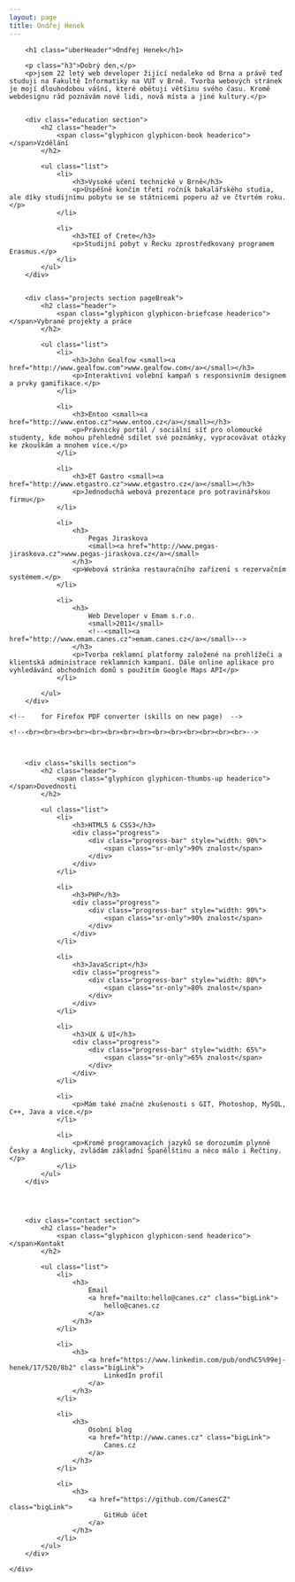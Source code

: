 ```yaml
---
layout: page
title: Ondřej Henek
---
```


<div class="row">
	<div class="col-xs-12 col-sm-11 col-sm-offset-1 col-md-10 col-lg-9">

		<h1 class="uberHeader">Ondřej Henek</h1>

		<p class="h3">Dobrý den,</p>
		<p>jsem 22 letý web developer žijící nedaleko od Brna a právě teď studuji na Fakultě Informatiky na VUT v Brně. Tvorba webových stránek je mojí dlouhodobou vášní, které obětuji většinu svého času. Kromě webdesignu rád poznávám nové lidi, nová místa a jiné kultury.</p>


		<div class="education section">
			<h2 class="header">
				<span class="glyphicon glyphicon-book headerico"></span>Vzdělání
			</h2>

			<ul class="list">
				<li>
					<h3>Vysoké učení technické v Brně</h3>
					<p>Úspěšně končím třetí ročník bakalářského studia, ale díky studijnímu pobytu se se státnicemi poperu až ve čtvrtém roku.</p>
				</li>

				<li>
					<h3>TEI of Crete</h3>
					<p>Studijní pobyt v Řecku zprostředkovaný programem Erasmus.</p>
				</li>
			</ul>
		</div>


		<div class="projects section pageBreak">
			<h2 class="header">
				<span class="glyphicon glyphicon-briefcase headerico"></span>Vybrané projekty a práce
			</h2>

			<ul class="list">
				<li>
					<h3>John Gealfow <small><a href="http://www.gealfow.com">www.gealfow.com</a></small></h3>
					<p>Interaktivní volební kampaň s responsivním designem a prvky gamifikace.</p>
				</li>

				<li>
					<h3>Entoo <small><a href="http://www.entoo.cz">www.entoo.cz</a></small></h3>
					<p>Právnický portál / sociální síť pro olomoucké studenty, kde mohou přehledně sdílet své poznámky, vypracovávat otázky ke zkouškám a mnohem více.</p>
				</li>

				<li>
					<h3>ET Gastro <small><a href="http://www.etgastro.cz">www.etgastro.cz</a></small></h3>
					<p>Jednoduchá webová prezentace pro potravinářskou firmu</p>
				</li>

				<li>
					<h3>
						Pegas Jiraskova
						<small><a href="http://www.pegas-jiraskova.cz">www.pegas-jiraskova.cz</a></small>
					</h3>
					<p>Webová stránka restauračního zařízení s rezervačním systémem.</p>
				</li>

				<li>
					<h3>
						Web Developer v Emam s.r.o.
						<small>2011</small>
						<!--<small><a href="http://www.emam.canes.cz">emam.canes.cz</a></small>-->
					</h3>
					<p>Tvorba reklamní platformy založené na prohlížeči a klientská administrace reklamních kampaní. Dále online aplikace pro vyhledávání obchodních domů s použitím Google Maps API</p>
				</li>

			</ul>
		</div>
		
	<!--	for Firefox PDF converter (skills on new page)	-->

	<!--<br><br><br><br><br><br><br><br><br><br><br><br><br><br>-->	

			

		<div class="skills section">
			<h2 class="header">
				<span class="glyphicon glyphicon-thumbs-up headerico"></span>Dovednosti
			</h2>

			<ul class="list">
				<li>
					<h3>HTML5 & CSS3</h3>
					<div class="progress">
						<div class="progress-bar" style="width: 90%">
							<span class="sr-only">90% znalost</span>
						</div>
					</div>
				</li>

				<li>
					<h3>PHP</h3>
					<div class="progress">
						<div class="progress-bar" style="width: 90%">
							<span class="sr-only">90% znalost</span>
						</div>
					</div>
				</li>

				<li>
					<h3>JavaScript</h3>
					<div class="progress">
						<div class="progress-bar" style="width: 80%">
							<span class="sr-only">80% znalost</span>
						</div>
					</div>
				</li>

				<li>
					<h3>UX & UI</h3>
					<div class="progress">
						<div class="progress-bar" style="width: 65%">
							<span class="sr-only">65% znalost</span>
						</div>
					</div>
				</li>

				<li>
					<p>Mám také značné zkušenosti s GIT, Photoshop, MySQL, C++, Java a více.</p>
				</li>

				<li>
					<p>Kromě programovacích jazyků se dorozumím plynně Česky a Anglicky, zvládám základní Španělštinu a něco málo i Řečtiny.</p>
				</li>
			</ul>
		</div>
		
		
		

		<div class="contact section">
			<h2 class="header">
				<span class="glyphicon glyphicon-send headerico"></span>Kontakt
			</h2>

			<ul class="list">
				<li>
					<h3>
						Email
						<a href="mailto:hello@canes.cz" class="bigLink">
							hello@canes.cz
						</a>
					</h3>
				</li>
				
				<li>
					<h3>
						<a href="https://www.linkedin.com/pub/ond%C5%99ej-henek/17/520/8b2" class="bigLink">
							LinkedIn profil
						</a>
					</h3>
				</li>
				
				<li>
					<h3>
						Osobní blog
						<a href="http://www.canes.cz" class="bigLink">
							Canes.cz
						</a>
					</h3>
				</li>
				
				<li>
					<h3>
						<a href="https://github.com/CanesCZ" class="bigLink">
							GitHub účet
						</a>
					</h3>
				</li>
			</ul>
		</div>

	</div>
</div>
